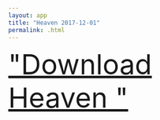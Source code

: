 ```yaml
---
layout: app
title: "Heaven 2017-12-01"
permalink: .html
---
```

<div class="pure-g">
    <div class="pure-u-1-1" style="font-size: 4em">
        <a class="pure-button-primary" href="itms-services://?action=download-manifest&url=https%3A%2F%2Flitsungyisigono.github.io%2FTestScript%2Fmanifests%2F.plist"><i class="fa fa-download" aria-hidden="true"></i>"Download Heaven "</a>
    </div>
</div>